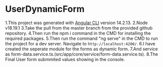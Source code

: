# UserDynamicForm


1.This project was generated with [Angular CLI](https://github.com/angular/angular-cli) version 14.2.13.
2.Node v18.19.1
3.Take the pull from the master branch from the provided github repository.
4.Then run the npm i command in the CMD for installing the required packages.
5.Then run the command "ng serve" in the CMD to run the project for a dev server. Navigate to `http://localhost:4200/`.
6.I have created the seperate module for the forms as dynamic form.
7.And service as form-data.service.ts.(src/app/core/service/form-data.service.ts).
8.The Final User form submmited values showing in the console.

